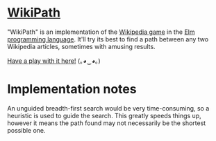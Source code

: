 # [WikiPath](https://fizwidget.github.io/wiki-path/index.html)

"WikiPath" is an implementation of the [Wikipedia game](https://en.wikipedia.org/wiki/Wikipedia:Wiki_Game) in the [Elm programming language](http://elm-lang.org/). It'll try its best to find a path between any two Wikipedia articles, sometimes with amusing results.

[Have a play with it here!](https://fizwidget.github.io/wiki-path/index.html) (｡◕‿◕｡)

# Implementation notes

An unguided breadth-first search would be very time-consuming, so a heuristic is used to guide the search. This greatly speeds things up, however it means the path found may not necessarily be the shortest possible one.